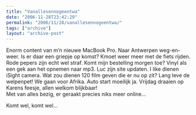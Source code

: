```yaml
---
title: "Vanallesennogeentwa"
date: "2006-11-28T23:42:29"
permalink: "2006/11/28/vanallesennogeentwa/"
tags: ["archive"]
layout: "archive-post"
---
```

Enorm content van m’n nieuwe MacBook Pro. Naar Antwerpen weg-en-weer. Is er daar een griepje op komst? Kmoet weer meer met de fiets rijden. Rode pepers zijn echt wel straf. Komt mijn bestelling morgen toe? Vinyl als een gek aan het opnemen naar mp3. Luc zijn site updaten. I like dienen iSight camera. Wat zou dienen 120 film geven die er nu op zit? Lang leve de welpenpet! We gaan voor Afrika. Auto start moeilijk ja. Vrijdag draaien op Karens feesje, allen welkom blijkbaar!  
Met van alles bezig, er geraakt precies niks meer online…

Komt wel, komt wel…
